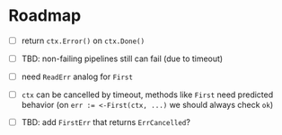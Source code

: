 Roadmap
=======

- [ ] return `ctx.Error()` on `ctx.Done()`
- [ ] TBD: non-failing pipelines still can fail (due to timeout)

- [ ] need `ReadErr` analog for `First`
- [ ] `ctx` can be cancelled by timeout, methods like `First` need predicted behavior (on `err := <-First(ctx, ...)` we should always check `ok`)
- [ ] TBD: add `FirstErr` that returns `ErrCancelled`?